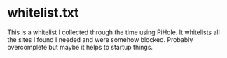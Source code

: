 # whitelist.txt

This is a whitelist I collected through the time using PiHole. It whitelists all the sites I found I needed and were somehow blocked. Probably overcomplete but maybe it helps to startup things.
